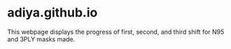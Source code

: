 # adiya.github.io
This webpage displays the progress of first, second, and third shift for N95 and 3PLY masks made.
